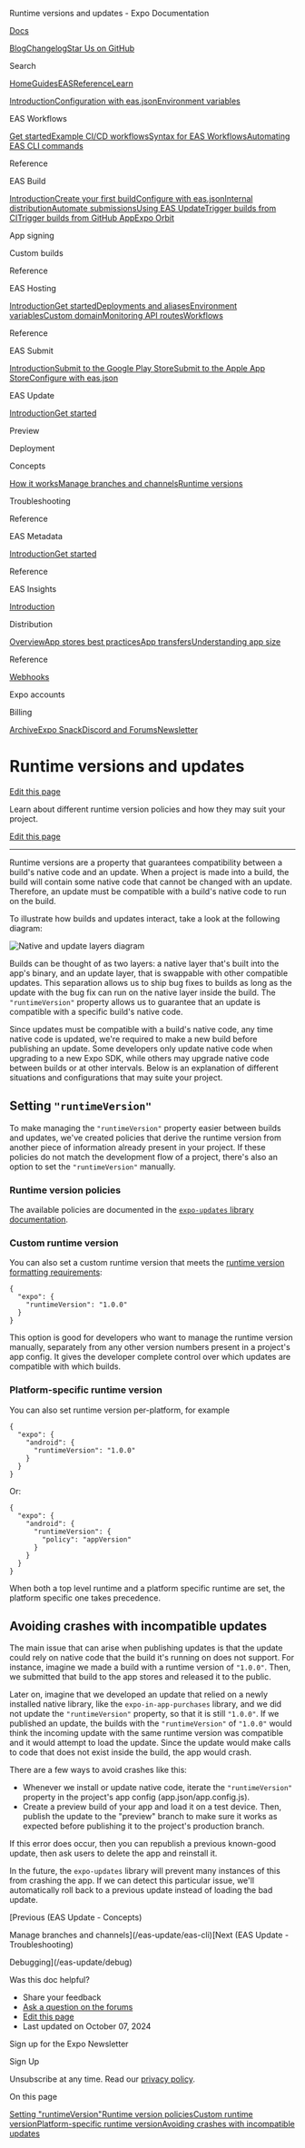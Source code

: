 Runtime versions and updates - Expo Documentation

[Docs](/)

[Blog](https://expo.dev/blog)[Changelog](https://expo.dev/changelog)[Star Us on GitHub](https://github.com/expo/expo)

Search

[Home](/)[Guides](/guides/overview)[EAS](/eas)[Reference](/versions/latest)[Learn](/tutorial/overview)

[Introduction](/eas)[Configuration with eas.json](/eas/json)[Environment variables](/eas/environment-variables)

EAS Workflows

[Get started](/eas/workflows/get-started)[Example CI/CD workflows](/eas/workflows/examples)[Syntax for EAS Workflows](/eas/workflows/syntax)[Automating EAS CLI commands](/eas/workflows/automating-eas-cli)

Reference

EAS Build

[Introduction](/build/introduction)[Create your first build](/build/setup)[Configure with eas.json](/build/eas-json)[Internal distribution](/build/internal-distribution)[Automate submissions](/build/automate-submissions)[Using EAS Update](/build/updates)[Trigger builds from CI](/build/building-on-ci)[Trigger builds from GitHub App](/build/building-from-github)[Expo Orbit](/build/orbit)

App signing

Custom builds

Reference

EAS Hosting

[Introduction](/eas/hosting/introduction)[Get started](/eas/hosting/get-started)[Deployments and aliases](/eas/hosting/deployments-and-aliases)[Environment variables](/eas/hosting/environment-variables)[Custom domain](/eas/hosting/custom-domain)[Monitoring API routes](/eas/hosting/api-routes)[Workflows](/eas/hosting/workflows)

Reference

EAS Submit

[Introduction](/submit/introduction)[Submit to the Google Play Store](/submit/android)[Submit to the Apple App Store](/submit/ios)[Configure with eas.json](/submit/eas-json)

EAS Update

[Introduction](/eas-update/introduction)[Get started](/eas-update/getting-started)

Preview

Deployment

Concepts

[How it works](/eas-update/how-it-works)[Manage branches and channels](/eas-update/eas-cli)[Runtime versions](/eas-update/runtime-versions)

Troubleshooting

Reference

EAS Metadata

[Introduction](/eas/metadata)[Get started](/eas/metadata/getting-started)

Reference

EAS Insights

[Introduction](/eas-insights/introduction)

Distribution

[Overview](/distribution/introduction)[App stores best practices](/distribution/app-stores)[App transfers](/distribution/app-transfers)[Understanding app size](/distribution/app-size)

Reference

[Webhooks](/eas/webhooks)

Expo accounts

Billing

[Archive](/archive)[Expo Snack](https://snack.expo.dev)[Discord and Forums](https://chat.expo.dev)[Newsletter](https://expo.dev/mailing-list/signup)

Runtime versions and updates
============================

[Edit this page](https://github.com/expo/expo/edit/main/docs/pages/eas-update/runtime-versions.mdx)

Learn about different runtime version policies and how they may suit your project.

[Edit this page](https://github.com/expo/expo/edit/main/docs/pages/eas-update/runtime-versions.mdx)

---

Runtime versions are a property that guarantees compatibility between a build's native code and an update. When a project is made into a build, the build will contain some native code that cannot be changed with an update. Therefore, an update must be compatible with a build's native code to run on the build.

To illustrate how builds and updates interact, take a look at the following diagram:

![Native and update layers diagram](/static/images/eas-update/layers.png)

Builds can be thought of as two layers: a native layer that's built into the app's binary, and an update layer, that is swappable with other compatible updates. This separation allows us to ship bug fixes to builds as long as the update with the bug fix can run on the native layer inside the build. The `"runtimeVersion"` property allows us to guarantee that an update is compatible with a specific build's native code.

Since updates must be compatible with a build's native code, any time native code is updated, we're required to make a new build before publishing an update. Some developers only update native code when upgrading to a new Expo SDK, while others may upgrade native code between builds or at other intervals. Below is an explanation of different situations and configurations that may suite your project.

Setting `"runtimeVersion"`
--------------------------

To make managing the `"runtimeVersion"` property easier between builds and updates, we've created policies that derive the runtime version from another piece of information already present in your project. If these policies do not match the development flow of a project, there's also an option to set the `"runtimeVersion"` manually.

### Runtime version policies

The available policies are documented in the [`expo-updates` library documentation](/versions/latest/sdk/updates#automatic-configuration-using-runtime-version-policies).

### Custom runtime version

You can also set a custom runtime version that meets the [runtime version formatting requirements](/versions/latest/config/app#runtimeversion):

```
{
  "expo": {
    "runtimeVersion": "1.0.0"
  }
}

```

This option is good for developers who want to manage the runtime version manually, separately from any other version numbers present in a project's app config. It gives the developer complete control over which updates are compatible with which builds.

### Platform-specific runtime version

You can also set runtime version per-platform, for example

```
{
  "expo": {
    "android": {
      "runtimeVersion": "1.0.0"
    }
  }
}

```

Or:

```
{
  "expo": {
    "android": {
      "runtimeVersion": {
        "policy": "appVersion"
      }
    }
  }
}

```

When both a top level runtime and a platform specific runtime are set, the platform specific one takes precedence.

Avoiding crashes with incompatible updates
------------------------------------------

The main issue that can arise when publishing updates is that the update could rely on native code that the build it's running on does not support. For instance, imagine we made a build with a runtime version of `"1.0.0"`. Then, we submitted that build to the app stores and released it to the public.

Later on, imagine that we developed an update that relied on a newly installed native library, like the `expo-in-app-purchases` library, and we did not update the `"runtimeVersion"` property, so that it is still `"1.0.0"`. If we published an update, the builds with the `"runtimeVersion"` of `"1.0.0"` would think the incoming update with the same runtime version was compatible and it would attempt to load the update. Since the update would make calls to code that does not exist inside the build, the app would crash.

There are a few ways to avoid crashes like this:

* Whenever we install or update native code, iterate the `"runtimeVersion"` property in the project's app config (app.json/app.config.js).
* Create a preview build of your app and load it on a test device. Then, publish the update to the "preview" branch to make sure it works as expected before publishing it to the project's production branch.

If this error does occur, then you can republish a previous known-good update, then ask users to delete the app and reinstall it.

In the future, the `expo-updates` library will prevent many instances of this from crashing the app. If we can detect this particular issue, we'll automatically roll back to a previous update instead of loading the bad update.

[Previous (EAS Update - Concepts)

Manage branches and channels](/eas-update/eas-cli)[Next (EAS Update - Troubleshooting)

Debugging](/eas-update/debug)

Was this doc helpful?

* Share your feedback
* [Ask a question on the forums](https://chat.expo.dev/)
* [Edit this page](https://github.com/expo/expo/edit/main/docs/pages/eas-update/runtime-versions.mdx)
* Last updated on October 07, 2024

Sign up for the Expo Newsletter

Sign Up

Unsubscribe at any time. Read our [privacy policy](https://expo.dev/privacy).

On this page

[Setting "runtimeVersion"](/eas-update/runtime-versions/#setting-runtimeversion)[Runtime version policies](/eas-update/runtime-versions/#runtime-version-policies)[Custom runtime version](/eas-update/runtime-versions/#custom-runtime-version)[Platform-specific runtime version](/eas-update/runtime-versions/#platform-specific-runtime-version)[Avoiding crashes with incompatible updates](/eas-update/runtime-versions/#avoiding-crashes-with-incompatible-updates)